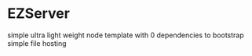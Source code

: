 # EZServer
simple ultra light weight node template with 0 dependencies to bootstrap simple file hosting
